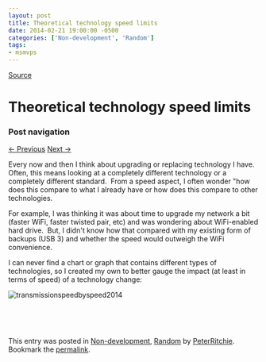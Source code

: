 ```yaml
---
layout: post
title: Theoretical technology speed limits
date: 2014-02-21 19:00:00 -0500
categories: ['Non-development', 'Random']
tags:
- msmvps
---
```

[Source](http://pr-blog.azurewebsites.net/2014/02/22/theoretical-technology-speed-limits/ "Permalink to Theoretical technology speed limits")

# Theoretical technology speed limits

### Post navigation

[← Previous][1] [Next →][2]

Every now and then I think about upgrading or replacing technology I have.  Often, this means looking at a completely different technology or a completely different standard.  From a speed aspect, I often wonder "how does this compare to what I already have or how does this compare to other technologies.

For example, I was thinking it was about time to upgrade my network a bit (faster WiFi, faster twisted pair, etc) and was wondering about WiFi-enabled hard drive.  But, I didn't know how that compared with my existing form of backups (USB 3) and whether the speed would outweigh the WiFi convenience.

I can never find a chart or graph that contains different types of technologies, so I created my own to better gauge the impact (at least in terms of speed) of a technology change:

![transmissionspeedbyspeed2014][3]

 

 

This entry was posted in [Non-development][4], [Random][5] by [PeterRitchie][6]. Bookmark the [permalink][7]. 

[1]: http://pr-blog.azurewebsites.net/2014/02/05/generating-windows-phone-and-windows-store-application-images/
[2]: http://pr-blog.azurewebsites.net/2014/02/24/generating-windows-phone-and-windows-store-application-imagesthe-vector-version/
[3]: http://pr-blog.azurewebsites.net/wp-content/uploads/2014/02/transmissionspeedbyspeed20142.png
[4]: http://pr-blog.azurewebsites.net/category/nondev/
[5]: http://pr-blog.azurewebsites.net/category/random/
[6]: http://pr-blog.azurewebsites.net/author/peterritchie/
[7]: http://pr-blog.azurewebsites.net/2014/02/22/theoretical-technology-speed-limits/ "Permalink to Theoretical technology speed limits"

